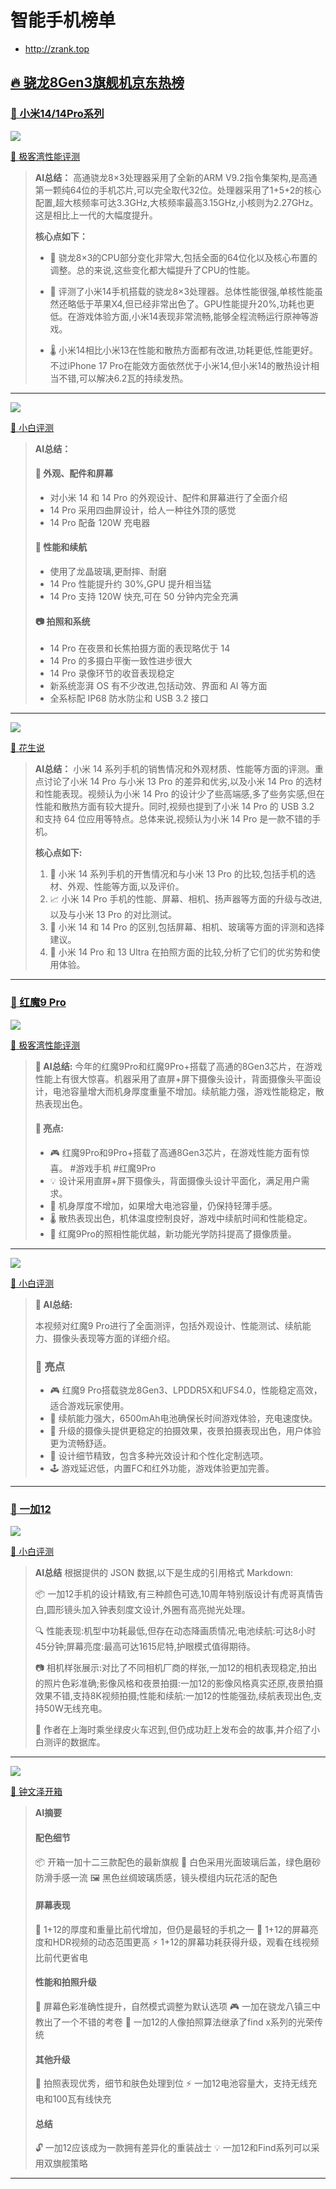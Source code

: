 # 智能手机榜单 
- <http://zrank.top>

## [🔥 骁龙8Gen3旗舰机京东热榜](https://jingfen.jd.com/item?_blank&u_act_p=union-activity&union_page_id=261786&utm_campaign=t_1001147581)


### [🏦 小米14/14Pro系列](https://union-click.jd.com/jdc?e=618%7Cpc%7C&p=JF8BAakJK1olXDYCVV9cDkkWAWoLGVslGVlaCgFtUQ5SQi0DBUVOBVlUAwoCFxBCHD1WR0VNGFJeSwcYVBYZQTVMFzgUB1tfLikiTDlSfjxTcyhSOFppIAADeyUVfQ5yHDtcCVxGAyc8AD4RahMfW1dhJHZnIy0mTT9-fwZ_QjBSJXNlJDwHYEljW2ZYeQJxGXFnLDs_CT9cYCcBfj9mLQR1NlcNahJ_F2x_eCJIK31hNx4qVxFHdxx7Xy9hKltXLR8DfBBOUwgIElxtJHJgIwc2SD9-UQZ8eCBCbXVZEBdbFk9IYR0SUgwRNGF5NiwHYCsbD18NG1oVXgMGUF9bOEsWAm8IHl0RVAYyZF5cOB15A24JGl4QXQcHVG5fCEoWC2oMGFkSbQYEVFxfDEISAGkLG1glWgYLZIrIpZy5oF84K1glWgYLQFgvSRkDBR04K1sWbQUyFjBeDUsXCj8OSw4RVVUHV1ZeAR4VBGgLTw9HCgIKVA5ZW3sVAm4MEmslbWUDDgMAcjxoRx1NZghONXVFMQI2fBVJcAEKZTpvWmZLAAQZXzJ2CxoOciclbQ)

[![](https://i0.hdslb.com/bfs/archive/2d87d01dd71b375c4cb07da3e1426a992095c54a.jpg@672w_378h_1c_!web-search-common-cover.avif)](https://www.bilibili.com/video/BV1me411R7Ha/?spm_id_from=333.337.search-card.all.click)

[🔼 极客湾性能评测](https://www.bilibili.com/video/BV1me411R7Ha/?spm_id_from=333.337.search-card.all.click)

> **AI总结：**
> 高通骁龙8×3处理器采用了全新的ARM V9.2指令集架构,是高通第一颗纯64位的手机芯片,可以完全取代32位。处理器采用了1+5+2的核心配置,超大核频率可达3.3GHz,大核频率最高3.15GHz,小核则为2.27GHz。这是相比上一代的大幅度提升。
>
> **核心点如下：**
 > -  🚀 骁龙8×3的CPU部分变化非常大,包括全面的64位化以及核心布置的调整。总的来说,这些变化都大幅提升了CPU的性能。
 >
 > - 🔋 评测了小米14手机搭载的骁龙8×3处理器。总体性能很强,单核性能虽然还略低于苹果X4,但已经非常出色了。GPU性能提升20%,功耗也更低。在游戏体验方面,小米14表现非常流畅,能够全程流畅运行原神等游戏。
 >
 > - 🌡️ 小米14相比小米13在性能和散热方面都有改进,功耗更低,性能更好。不过iPhone 17 Pro在能效方面依然优于小米14,但小米14的散热设计相当不错,可以解决6.2瓦的持续发热。

---

[![](https://i1.hdslb.com/bfs/archive/7128b11926e000e11f86600da720f726ccaf7131.jpg@672w_378h_1c_!web-search-common-cover.avif)](https://www.bilibili.com/video/BV1nu4y1Y7XZ/)

[🔼 小白评测](https://www.bilibili.com/video/BV1nu4y1Y7XZ/)

> **AI总结：**
> #### 📱 外观、配件和屏幕
> - 对小米 14 和 14 Pro 的外观设计、配件和屏幕进行了全面介绍
> - 14 Pro 采用四曲屏设计，给人一种往外顶的感觉
> - 14 Pro 配备 120W 充电器
>
> #### 🔋 性能和续航
> - 使用了龙晶玻璃,更耐摔、耐磨
> - 14 Pro 性能提升约 30%,GPU 提升相当猛
> - 14 Pro 支持 120W 快充,可在 50 分钟内完全充满
>
> #### 📷 拍照和系统
> - 14 Pro 在夜景和长焦拍摄方面的表现略优于 14
> - 14 Pro 的多摄白平衡一致性进步很大
> - 14 Pro 录像环节的收音表现稳定
> - 新系统澎湃 OS 有不少改进,包括动效、界面和 AI 等方面
> - 全系标配 IP68 防水防尘和 USB 3.2 接口

 ---

   [![](https://i2.hdslb.com/bfs/archive/61ebab63b9049d1c7f30f85ab2045741da16f389.jpg@672w_378h_1c_!web-search-common-cover)](https://www.bilibili.com/video/BV1ka4y1S7EC)

[🔼 花生说](https://www.bilibili.com/video/BV1ka4y1S7EC)

> **AI总结：**
> 小米 14 系列手机的销售情况和外观材质、性能等方面的评测。重点讨论了小米 14 Pro 与小米 13 Pro 的差异和优劣,以及小米 14 Pro 的选材和性能表现。视频认为小米 14 Pro 的设计少了些高端感,多了些务实感,但在性能和散热方面有较大提升。同时,视频也提到了小米 14 Pro 的 USB 3.2 和支持 64 位应用等特点。总体来说,视频认为小米 14 Pro 是一款不错的手机。
> 
> **核心点如下:**
> 1. 📱 小米 14 系列手机的开售情况和与小米 13 Pro 的比较,包括手机的选材、外观、性能等方面,以及评价。
> 2. 📈 小米 14 Pro 手机的性能、屏幕、相机、扬声器等方面的升级与改进,以及与小米 13 Pro 的对比测试。
> 3. 📒 小米 14 和 14 Pro 的区别,包括屏幕、相机、玻璃等方面的评测和选择建议。
> 4. 🏅 小米 14 Pro 和 13 Ultra 在拍照方面的比较,分析了它们的优劣势和使用体验。

 ---


### [🏦 红魔9 Pro](https://union-click.jd.com/jdc?e=618%7Cpc%7C&p=JF8BASUJK1olXDYCVV9cDkwQBGgJGVolGVlaCgFtUQ5SQi0DBUVNGFJeSwJCUx4IUTFUBR1FHlIcEwYJTlRHUSpQRQQbG1ZBACYIBEsWAm4OHFwSWgcAVW5fejZiXThRZz5gL1FGVyAmSAxlXwZoF1clWAYDVF1YDE8QAl8IGloVXQMEUFddOHsXAF9edVsUXAcDVV5VD0snAW8JGlMQXgEEU25dDksVAWgJGl4QXgYHZFldAXvDlsLftfglbTYBZFldAV8RcS5aD11nbTYCZF1tSiVHA2gPTgtCCgcKAFpYCx8TUGYKSVtAXQMBV1lbDEpHBV8KGloRVDYyZF47VRUeYCRvb1xIL3YECSxYDy5JRQcKQTUXOG5BJBpecwljQjtgfzJPIl0yZA)

[![](https://i2.hdslb.com/bfs/archive/d2997df38fefad4c6941924cd417c8bbe7561ecc.jpg@672w_378h_1c_!web-search-common-cover.avif)](https://www.bilibili.com/video/BV14M411f7R7/?spm_id_from=333.337.search-card.all.click)

[🔼 极客湾性能评测](https://www.bilibili.com/video/BV14M411f7R7/?spm_id_from=333.337.search-card.all.click)

> **🤖 AI总结:**
 > 今年的红魔9Pro和红魔9Pro+搭载了高通的8Gen3芯片，在游戏性能上有很大惊喜。机器采用了直屏+屏下摄像头设计，背面摄像头平面设计，电池容量增大而机身厚度重量不增加。续航能力强，游戏性能稳定，散热表现出色。
>#### 🌟 亮点:
> - 🎮 红魔9Pro和9Pro+搭载了高通8Gen3芯片，在游戏性能方面有惊喜。 #游戏手机 #红魔9Pro
> - 💡 设计采用直屏+屏下摄像头，背面摄像头设计平面化，满足用户需求。 
> - 🔋 机身厚度不增加，如果增大电池容量，仍保持轻薄手感。 
> - 🌡️ 散热表现出色，机体温度控制良好，游戏中续航时间和性能稳定。 
> - 📸 红魔9Pro的照相性能优越，新功能光学防抖提高了摄像质量。   

---

[![](https://i1.hdslb.com/bfs/archive/e26794944f63517e956202425e6c28534e4e3dbe.jpg@672w_378h_1c_!web-search-common-cover.avif)](https://www.bilibili.com/video/BV17u4y157xy/?spm_id_from=333.337.search-card.all.click)

[🔼 小白评测](https://www.bilibili.com/video/BV17u4y157xy/?spm_id_from=333.337.search-card.all.click)
> **🤖 AI总结:**
>
> 本视频对红魔9 Pro进行了全面测评，包括外观设计、性能测试、续航能力、摄像头表现等方面的详细介绍。
> ### 🌟 亮点
> - 🎮 红魔9 Pro搭载骁龙8Gen3、LPDDR5X和UFS4.0，性能稳定高效，适合游戏玩家使用。
> - 🔋 续航能力强大，6500mAh电池确保长时间游戏体验，充电速度快。
> - 📸 升级的摄像头提供更稳定的拍摄效果，夜景拍摄表现出色，用户体验更为流畅舒适。
> - 🌈 设计细节精致，包含多种光效设计和个性化定制选项。
> - 🕹 游戏延迟低，内置FC和红外功能，游戏体验更加完善。 
---
### [🏦 一加12](https://union-click.jd.com/jdc?e=618%7Cpc%7C&p=JF8BASUJK1olXDYCVV9cDk0XBm4LGVwlGVlaCgFtUQ5SQi0DBUVNGFJeSwJCUx4IUTFUBR1FHlIcEwYJTlRHUSpQRQQbG1ZBACYIBEsWAm4OHVsQXAUAU242cEpTeS0NQzgXIwFfUyUmSBUUUDJOF1clWAYDVF1YDE8TBl8IGloVXQMEUFddOHsXAF9edVsUXAcDVV5VDU0nAW8JGlMQXgEFU25dDksVAWgPHVoUWwQBZFldAXvDlsLftfglbTYBZFldAV8RcS5aD11nbTYCZF1tSiVHA2gPTgtCCgcKAFpYCx8TUGYKSVtAXQMBV1lbDEpHBV8KGloRVDYyZCk2fj4RcWZBYThNOWFyXTUucE5MWm91XjUXOnVrXSEdDDNtBxJMbVxNAV8yZA)

[![](https://i0.hdslb.com/bfs/archive/63f9ea1b010fc5d68e32ff422a6afbd4a780fd78.jpg@672w_378h_1c_!web-search-common-cover.avif)](https://www.bilibili.com/video/BV1Ec411i7Pp/?spm_id_from=333.337.search-card.all.click)

[🔼 小白评测](https://www.bilibili.com/video/BV1Ec411i7Pp/?spm_id_from=333.337.search-card.all.click)

> **AI总结**
根据提供的 JSON 数据,以下是生成的引用格式 Markdown:
>
> 📦 一加12手机的设计精致,有三种颜色可选,10周年特别版设计有虎哥真情告白,圆形镜头加入钟表刻度文设计,外圈有高亮抛光处理。
>
> 🔍 性能表现:机型中功耗最低,但存在动态降画质情况;电池续航:可达8小时45分钟;屏幕亮度:最高可达1615尼特,护眼模式值得期待。
>
> 📷 相机样张展示:对比了不同相机厂商的样张,一加12的相机表现稳定,拍出的照片色彩准确;影像风格和夜景拍摄:一加12的影像风格真实还原,夜景拍摄效果不错,支持8K视频拍摄;性能和续航:一加12的性能强劲,续航表现出色,支持50W无线充电。
>
> 🚂 作者在上海时乘坐绿皮火车迟到,但仍成功赶上发布会的故事,并介绍了小白测评的数据库。

---

[![](https://i2.hdslb.com/bfs/archive/a6824823e5a58827cc2de8ecc08aa601bc04e941.jpg@672w_378h_1c_!web-search-common-cover.avif)](https://www.bilibili.com/video/BV1Fb4y1T7hR/?spm_id_from=333.337.search-card.all.click)

[🔼 钟文泽开箱](https://www.bilibili.com/video/BV1Fb4y1T7hR/?spm_id_from=333.337.search-card.all.click)

> **AI摘要**
>
> #### 配色细节
> 📦 开箱一加十二三款配色的最新旗舰
> 💎 白色采用光面玻璃后盖，绿色磨砂防滑手感一流
> 🖼️ 黑色丝绸玻璃质感，镜头模组内玩花活的配色
>
> #### 屏幕表现
> 📏 1+12的厚度和重量比前代增加，但仍是最轻的手机之一
> 🌟 1+12的屏幕亮度和HDR视频的动态范围更高
> ⚡ 1+12的屏幕功耗获得升级，观看在线视频比前代更省电
>
> #### 性能和拍照升级
> 🎨 屏幕色彩准确性提升，自然模式调整为默认选项
> 🎮 一加在骁龙八镇三中教出了一个不错的考卷
> 👸 一加12的人像拍照算法继承了find x系列的光荣传统
>
> #### 其他升级
> 📸 拍照表现优秀，细节和肤色处理到位
> ⚡ 一加12电池容量大，支持无线充电和100瓦有线快充
>
> #### 总结
> 🔓 一加12应该成为一款拥有差异化的重装战士
> 💡 一加12和Find系列可以采用双旗舰策略

---
